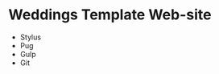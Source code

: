 <h1> Weddings Template Web-site</h1>

<ul>
  <li>Stylus</li>
  <li>Pug</li>
  <li>Gulp</li>
  <li>Git</li>
</ul>
